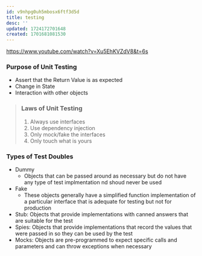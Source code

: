 ```yaml
---
id: v9nhpg0uh5mbosx6ftf3d5d
title: testing
desc: ''
updated: 1724172701648
created: 1701681081530
---
```

https://www.youtube.com/watch?v=Xu5EhKVZdV8&t=6s



### Purpose of Unit Testing 
- Assert that the Return Value is as expected
- Change in State
- Interaction with other objects

> ### Laws of Unit Testing
> 1. Always use interfaces
> 2. Use dependency injection
> 3. Only mock/fake the interfaces
> 4. Only touch what is yours

### Types of Test Doubles
- Dummy
  - Objects that can be passed around as necessary but do not have any type of test implmentation nd shoud never be used
- Fake
  - These objects generally have a simplified function implementation of a particular interface that is adequate for testing but not for production
- Stub: Objects that provide implementations with canned answers that are suitable for the test
- Spies: Objects that provide implementations that record the values that were passed in so they can be used by the test
- Mocks: Objects are pre-programmed to expect specific calls and parameters and can throw exceptions when necessary